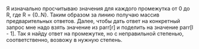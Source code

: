 Я изначально просчитываю значения для каждого промежутка от 0 до R, где R = {0..N}. Таким образом за линию получаю массив предварительных ответов. Далее, чтобы дать ответ на конкретный запрос мне надо взять значение из parr[r] и поделить на значение parr[l - 1]. Так я найду ответ на промежутке, но с неправильной степенью, соответственно, возвожу в нужную степень.